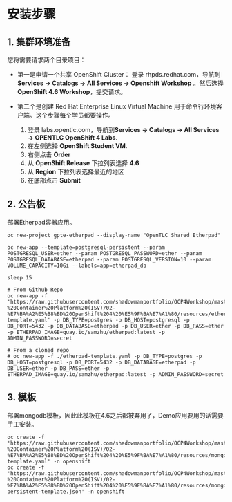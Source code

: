 # 安装步骤

## 1. 集群环境准备

您将需要请求两个目录项目：

- 第一是申请一个共享 OpenShift Cluster： 登录 rhpds.redhat.com，导航到 **Services → Catalogs → All Services → Openshift Workshop** 。然后选择 **OpenShift 4.6 Workshop**，提交请求。

- 第二个是创建 Red Hat Enterprise Linux Virtual Machine 用于命令行环境客户端。这个步骤每个学员都要操作。
  1. 登录 labs.opentlc.com，导航到**Services → Catalogs → All Services → OPENTLC OpenShift 4 Labs**.
  2. 在左侧选择 **OpenShift Student VM**.
  3. 右侧点击 **Order**
  4. 从 **OpenShift Release** 下拉列表选择 **4.6**
  5. 从 **Region** 下拉列表选择最近的地区
  6. 在底部点击 **Submit**

## 2. 公告板

部署Etherpad容器应用。

```shell
oc new-project gpte-etherpad --display-name "OpenTLC Shared Etherpad"

oc new-app --template=postgresql-persistent --param POSTGRESQL_USER=ether --param POSTGRESQL_PASSWORD=ether --param POSTGRESQL_DATABASE=etherpad --param POSTGRESQL_VERSION=10 --param VOLUME_CAPACITY=10Gi --labels=app=etherpad_db

sleep 15

# From Github Repo
oc new-app -f 'https://raw.githubusercontent.com/shadowmanportfolio/OCP4Workshop/master/learningPath/Red%20Hat%20Delivery%20Specialist%20-%20Container%20Platform%20(ISV)/02-%E7%BA%A2%E5%B8%BD%20OpenShift%204%20%E5%9F%BA%E7%A1%80/resources/etherpad-template.yaml' -p DB_TYPE=postgres -p DB_HOST=postgresql -p DB_PORT=5432 -p DB_DATABASE=etherpad -p DB_USER=ether -p DB_PASS=ether -p ETHERPAD_IMAGE=quay.io/samzhu/etherpad:latest -p ADMIN_PASSWORD=secret

# From a cloned repo
# oc new-app -f ./etherpad-template.yaml -p DB_TYPE=postgres -p DB_HOST=postgresql -p DB_PORT=5432 -p DB_DATABASE=etherpad -p DB_USER=ether -p DB_PASS=ether -p ETHERPAD_IMAGE=quay.io/samzhu/etherpad:latest -p ADMIN_PASSWORD=secret

```

## 3. 模板

部署mongodb模板，因此此模板在4.6之后都被弃用了，Demo应用要用的话需要手工安装。

```shell
oc create -f 'https://raw.githubusercontent.com/shadowmanportfolio/OCP4Workshop/master/learningPath/Red%20Hat%20Delivery%20Specialist%20-%20Container%20Platform%20(ISV)/02-%E7%BA%A2%E5%B8%BD%20OpenShift%204%20%E5%9F%BA%E7%A1%80/resources/mongodb-template.yaml' -n openshift
oc create -f 'https://raw.githubusercontent.com/shadowmanportfolio/OCP4Workshop/master/learningPath/Red%20Hat%20Delivery%20Specialist%20-%20Container%20Platform%20(ISV)/02-%E7%BA%A2%E5%B8%BD%20OpenShift%204%20%E5%9F%BA%E7%A1%80/resources/mongodb-persistent-template.json' -n openshift

```





